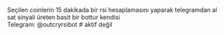 Seçilen coinlerin 15 dakikada bir rsi hesaplamasını yaparak telegramdan al sat sinyali üreten basit bir bottur kendisi                
Telegram: @outcryrsibot # aktif değil 
